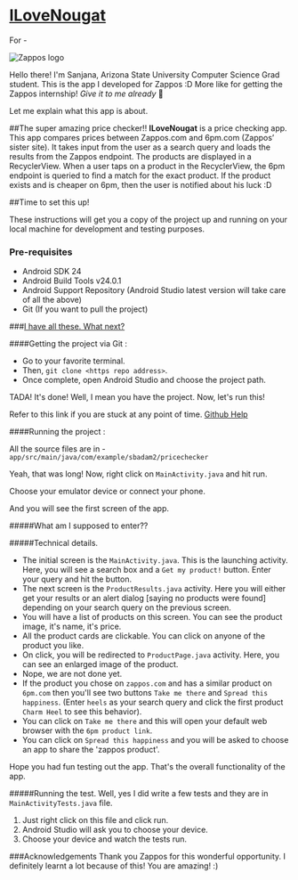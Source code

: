 # <u>ILoveNougat</u>
For - 

![Zappos logo](https://upload.wikimedia.org/wikipedia/en/7/76/Zappos_logo.png)

Hello there! I'm Sanjana, Arizona State University Computer Science Grad student.
This is the app I developed for Zappos :D 
More like for getting the Zappos internship! <i>Give it to me already </i> :see_no_evil:

Let me explain what this app is about.

##The super amazing price checker!!
<b>ILoveNougat</b> is a price checking app. 
This app compares prices between Zappos.com and 6pm.com (Zappos’ sister site). It takes input from the user as a search query and loads the results from the Zappos endpoint. The products are displayed in a RecyclerView. When a user taps on a product in the RecyclerView, the 6pm endpoint is queried to find a match for the exact product. If the product exists and is cheaper on 6pm, then the user is notified about his luck :D 


##Time to set this up!

These instructions will get you a copy of the project up and running on your local machine for development and testing purposes.

### Pre-requisites

* Android SDK 24
* Android Build Tools v24.0.1
* Android Support Repository
(Android Studio latest version will take care of all the above)
* Git (If you want to pull the project)


###<u>I have all these. What next?</u>

####Getting the project via Git : 
* Go to your favorite terminal.
* Then, `git clone <https repo address>`. 
* Once complete, open Android Studio and choose the project path.  

TADA! It's done! Well, I mean you have the project. Now, let's run this!

Refer to this link if you are stuck at any point of time.
[Github Help](https://help.github.com/articles/adding-an-existing-project-to-github-using-the-command-line/ "Title")  

####Running the project : 

All the source files are in - 
`app/src/main/java/com/example/sbadam2/pricechecker`

Yeah, that was long! 
Now, right click on `MainActivity.java` and hit run.

Choose your emulator device or connect your phone.

And you will see the first screen of the app.

#####What am I supposed to enter??


#####Technical details.
* The initial screen is the `MainActivity.java`. This is the launching activity. Here, you will see a search box and a `Get my product!` button. Enter your query and hit the button.
* The next screen is the `ProductResults.java` activity. Here you will either get your results or an alert dialog [saying no products were found] depending on your search query on the previous screen.
* You will have a list of products on this screen. You can see the product image, it's name, it's price. 
* All the product cards are clickable. You can click on anyone of the product you like.
* On click, you will be redirected to `ProductPage.java` activity. Here, you can see an enlarged image of the product.
* Nope, we are not done yet. 
* If the product you chose on `zappos.com` and has a similar product on `6pm.com` then you'll see two buttons `Take me there` and `Spread this happiness`. (Enter `heels` as your search query and click the first product `Charm Heel` to see this behavior).
* You can click on `Take me there` and this will open your default web browser with the `6pm product link`. 
* You can click on `Spread this happiness` and you will be asked to choose an app to share the 'zappos product'. 

Hope you had fun testing out the app. That's the overall functionality of the app.

#####Running the test.
Well, yes I did write a few tests and they are in `MainActivityTests.java` file.  

1. Just right click on this file and click run. 
2. Android Studio will ask you to choose your device. 
3. Choose your device and watch the tests run. 

###Acknowledgements
Thank you Zappos for this wonderful opportunity. I definitely learnt a lot because of this! You are amazing! :) 

